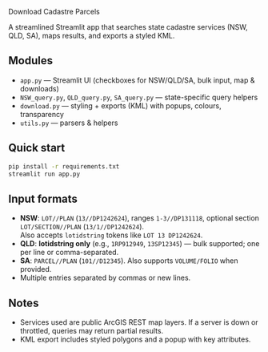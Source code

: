 Download Cadastre Parcels

A streamlined Streamlit app that searches state cadastre services (NSW, QLD, SA), 
maps results, and exports a styled KML.

## Modules
- `app.py` — Streamlit UI (checkboxes for NSW/QLD/SA, bulk input, map & downloads)
- `NSW_query.py`, `QLD_query.py`, `SA_query.py` — state-specific query helpers
- `download.py` — styling + exports (KML) with popups, colours, transparency
- `utils.py` — parsers & helpers

## Quick start
```bash
pip install -r requirements.txt
streamlit run app.py
```

## Input formats
- **NSW**: `LOT//PLAN` (`13//DP1242624`), ranges `1-3//DP131118`, optional section `LOT/SECTION//PLAN` (`13/1//DP1242624`).  
  Also accepts `lotidstring` tokens like `LOT 13 DP1242624`.
- **QLD**: **lotidstring only** (e.g., `1RP912949`, `13SP12345`) — bulk supported; one per line or comma-separated.
- **SA**: `PARCEL//PLAN` (`101//D12345`). Also supports `VOLUME/FOLIO` when provided.
- Multiple entries separated by commas or new lines.

## Notes
- Services used are public ArcGIS REST map layers. If a server is down or throttled,
  queries may return partial results.
- KML export includes styled polygons and a popup with key attributes.
